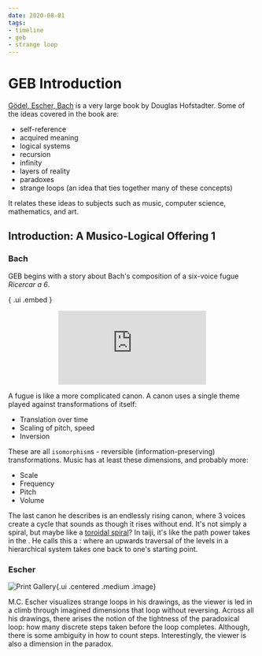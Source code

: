 ```yaml
---
date: 2020-08-01
tags: 
- timeline
- geb
- strange loop
---
```


# GEB Introduction

[Gödel, Escher, Bach](https://en.wikipedia.org/wiki/G%C3%B6del%2C_Escher%2C_Bach) is a very large book by Douglas Hofstadter.
Some of the ideas covered in the book are:
- self-reference
- acquired meaning
- logical systems
- recursion
- infinity
- layers of reality
- paradoxes
- strange loops (an idea that ties together many of these concepts)

It relates these ideas to subjects such as music, computer science, mathematics, and art.

## Introduction: A Musico-Logical Offering 1

### Bach

GEB begins with a story about Bach's composition of a six-voice fugue *Ricercar a 6*.

{ .ui .embed }
<div style="text-align: center;"><iframe src="https://www.youtube.com/embed/KYouXtuk0T8" frameborder="0" allow="accelerometer; autoplay; encrypted-media; gyroscope; picture-in-picture" allowfullscreen></iframe></div>

A fugue is like a more complicated canon.
A canon uses a single theme played against transformations of itself:
- Translation over time
- Scaling of pitch, speed
- Inversion

These are all `isomorphism`s - reversible (information-preserving) transformations.
Music has at least these dimensions, and probably more:
- Scale
- Frequency
- Pitch
- Volume

The last canon he describes is an endlessly rising canon, where 3 voices create a cycle that sounds as though it rises without end.
It's not simply a spiral, but maybe like a [toroidal spiral](https://www.youtube.com/watch?v=noRbR3Fbg2I)?
In taiji, it's like the path power takes in the <circles>.
He calls this a <strangeloop>: where an upwards traversal of the levels in a hierarchical system takes one back to one's starting point.

### Escher

![Print Gallery](https://upload.wikimedia.org/wikipedia/en/0/02/Print_Gallery_by_M._C._Escher.jpg){.ui .centered .medium .image}

M.C. Escher visualizes strange loops in his drawings, as the viewer is led in a climb through imagined dimensions that loop without reversing.
Across all his drawings, there arises the notion of the tightness of the paradoxical loop: how many discrete steps taken before the loop completes.
Although, there is some ambiguity in how to count steps.
Interestingly, the viewer is also a dimension in the paradox.

